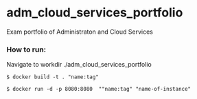 # adm_cloud_services_portfolio
Exam portfolio of Administraton and Cloud Services

### How to run: 

Navigate to workdir ./adm_cloud_services_portfolio

`$ docker build -t . "name:tag"`

`$ docker run -d -p 8080:8080  ""name:tag" "name-of-instance"`
